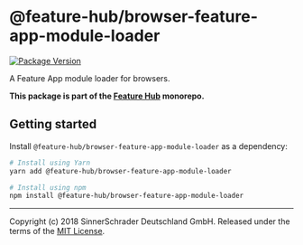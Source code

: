 # @feature-hub/browser-feature-app-module-loader

[![Package Version](https://img.shields.io/npm/v/@feature-hub/browser-feature-app-module-loader.svg)](https://yarnpkg.com/en/package/@feature-hub/browser-feature-app-module-loader)

A Feature App module loader for browsers.

**This package is part of the
[Feature Hub](https://github.com/sinnerschrader/feature-hub) monorepo.**

## Getting started

Install `@feature-hub/browser-feature-app-module-loader` as a dependency:

```sh
# Install using Yarn
yarn add @feature-hub/browser-feature-app-module-loader
```

```sh
# Install using npm
npm install @feature-hub/browser-feature-app-module-loader
```

---

Copyright (c) 2018 SinnerSchrader Deutschland GmbH. Released under the terms of
the
[MIT License](https://github.com/sinnerschrader/feature-hub/blob/master/LICENSE).
